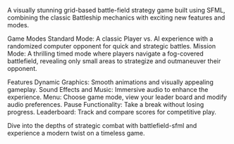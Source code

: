 A visually stunning grid-based battle-field strategy game built using SFML, combining the classic Battleship mechanics with exciting new features and modes.

Game Modes
Standard Mode: A classic Player vs. AI experience with a randomized computer opponent for quick and strategic battles.
Mission Mode: A thrilling timed mode where players navigate a fog-covered battlefield, revealing only small areas to strategize and outmaneuver their opponent.

Features
Dynamic Graphics: Smooth animations and visually appealing gameplay.
Sound Effects and Music: Immersive audio to enhance the experience.
Menu: Choose game mode, view your leader board and modify audio preferences.
Pause Functionality: Take a break without losing progress.
Leaderboard: Track and compare scores for competitive play.

Dive into the depths of strategic combat with battlefield-sfml and experience a modern twist on a timeless game.
